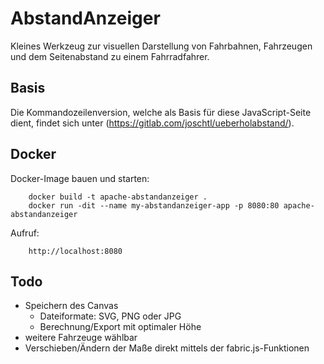 # AbstandAnzeiger

Kleines Werkzeug zur visuellen Darstellung von Fahrbahnen, Fahrzeugen und dem Seitenabstand zu einem Fahrradfahrer.

## Basis

Die Kommandozeilenversion, welche als Basis für diese JavaScript-Seite dient, findet sich unter (https://gitlab.com/joschtl/ueberholabstand/).

## Docker

Docker-Image bauen und starten:
```
    docker build -t apache-abstandanzeiger .
    docker run -dit --name my-abstandanzeiger-app -p 8080:80 apache-abstandanzeiger
```

Aufruf:
```
    http://localhost:8080
```

## Todo
- Speichern des Canvas 
  - Dateiformate: SVG, PNG oder JPG
  - Berechnung/Export mit optimaler Höhe
- weitere Fahrzeuge wählbar
- Verschieben/Ändern der Maße direkt mittels der fabric.js-Funktionen 
